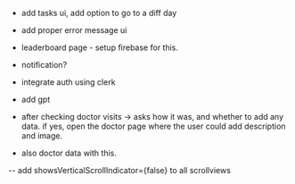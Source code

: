 - add tasks ui, add option to go to a diff day
- add proper error message ui

- leaderboard page - setup firebase for this.
- notification?

- integrate auth using clerk
- add gpt

- after checking doctor visits -> asks how it was, and whether to add any data. if yes, open the doctor page where the user could add description and image.
- also doctor data with this.

-- add showsVerticalScrollIndicator={false} to all scrollviews
